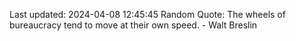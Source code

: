 Last updated: 2024-04-08 12:45:45
Random Quote: The wheels of bureaucracy tend to move at their own speed. - Walt Breslin